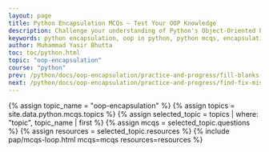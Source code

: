 ```yaml
---
layout: page
title: Python Encapsulation MCQs – Test Your OOP Knowledge
description: Challenge your understanding of Python's Object-Oriented Programming with these multiple-choice questions on encapsulation. Ideal for beginners, students, and job seekers to reinforce key OOP concepts.
keywords: python encapsulation, oop in python, python mcqs, encapsulation quiz, python multiple choice questions, learn with yasir, yasirbhutta, python classes, python access modifiers, python getter setter, python name mangling, python oop practice, python encapsulation tutorial
author: Muhammad Yasir Bhutta
toc: toc/python.html
topic: "oop-encapsulation"
course: "python"
prev: /python/docs/oop-encapsulation/practice-and-progress/fill-blanks-oop-encapsulation.html
next: /python/docs/oop-encapsulation/practice-and-progress/find-fix-mistakes-oop-encapsulation.html
---
```


{% assign topic_name = "oop-encapsulation" %}
{% assign topics = site.data.python.mcqs.topics %}
{% assign selected_topic = topics | where: "topic", topic_name | first %}
{% assign mcqs = selected_topic.questions %}
{% assign resources = selected_topic.resources %}
{% include pap/mcqs-loop.html mcqs=mcqs resources=resources %}

